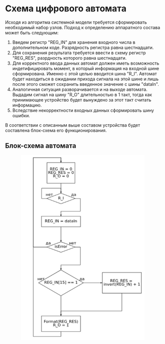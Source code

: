 # Схема цифрового автомата
Исходя из алгоритма системной модели требуется сформировать
необходимый набор узлов. Подход к определению аппаратного состава может
быть следующим:

1. Введем регистр "REG\_IN" для хранения входного числа в дополнительном коде.
Разрядность регистра равна шестнадцати.
2. Для сохранения результата требуется ввести в схему регистр "REG\_RES", разрдность
которого равна шестнадцати.
3. Для корректного ввода данных автомат должен иметь возможность индетифицировать
момент, в который информация на входной шине сформирована. Именно с этой целью вводится
шина "R\_I". Автомат будет находиться в ожидании прихода сигнала на этой шине и лишь
после этого сможет сохранить введенное значение с шины "dataIn".
4. Аналогичная ситуация разворачивается и на выходе автомата. Выдадим сигнал на шину "R\_O"
длительностью в 1 такт, тогда как принимающее устройство будет вынуждено за этот такт
считать информацию.
5. Вследствие некорректности входных данных сформировать шину ошибки.

В соответствии с описанным выше составом устройства будет составлена
блок-схема его функционирования.

## Блок-схема автомата

<p align="center">
  <img src="./image/bd_fsm.jpg" alt="fsm flow" style="width:400px;height:600px;">
</p>
